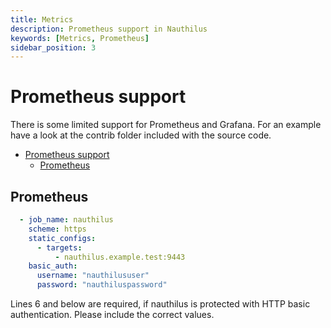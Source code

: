 ```yaml
---
title: Metrics
description: Prometheus support in Nauthilus
keywords: [Metrics, Prometheus]
sidebar_position: 3
---
```

# Prometheus support

There is some limited support for Prometheus and Grafana. For an example have a look at the contrib folder included with
the source code.

<!-- TOC -->
* [Prometheus support](#prometheus-support)
  * [Prometheus](#prometheus)
<!-- TOC -->

## Prometheus

```yaml
  - job_name: nauthilus
    scheme: https
    static_configs:
      - targets:
          - nauthilus.example.test:9443
    basic_auth:
      username: "nauthilususer"
      password: "nauthiluspassword"
```

Lines 6 and below are required, if nauthilus is protected with HTTP basic authentication. Please include the correct
values.
